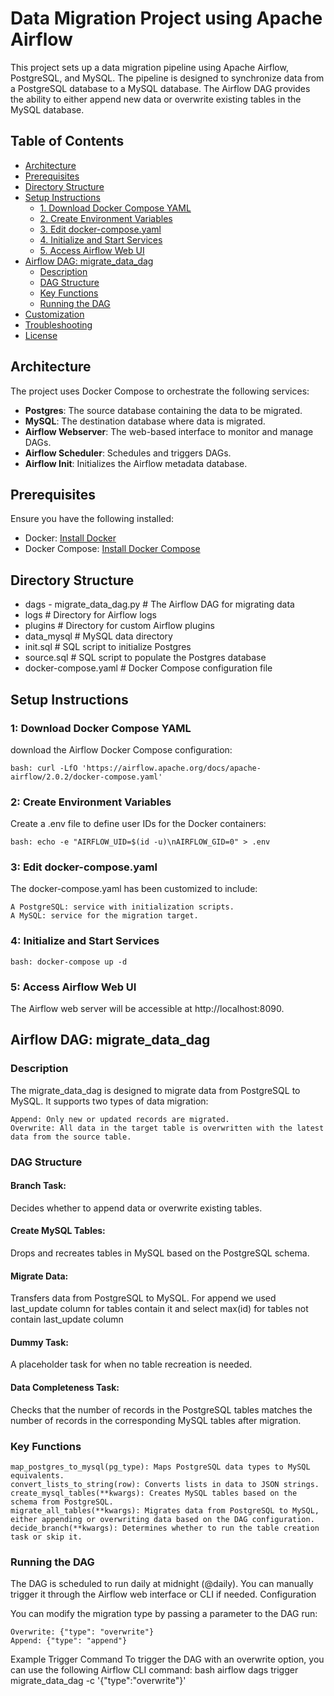 # Data Migration Project using Apache Airflow

This project sets up a data migration pipeline using Apache Airflow, PostgreSQL, and MySQL. The pipeline is designed to synchronize data from a PostgreSQL database to a MySQL database. The Airflow DAG provides the ability to either append new data or overwrite existing tables in the MySQL database.

## Table of Contents

- [Architecture](#architecture)
- [Prerequisites](#prerequisites)
- [Directory Structure](#directory-structure)
- [Setup Instructions](#setup-instructions)
  - [1. Download Docker Compose YAML](#1-download-docker-compose-yaml)
  - [2. Create Environment Variables](#2-create-environment-variables)
  - [3. Edit docker-compose.yaml](#3-edit-docker-composeyaml)
  - [4. Initialize and Start Services](#4-initialize-and-start-services)
  - [5. Access Airflow Web UI](#5-access-airflow-web-ui)
- [Airflow DAG: migrate_data_dag](#airflow-dag-migrate_data_dag)
  - [Description](#description)
  - [DAG Structure](#dag-structure)
  - [Key Functions](#key-functions)
  - [Running the DAG](#running-the-dag)
- [Customization](#customization)
- [Troubleshooting](#troubleshooting)
- [License](#license)




## Architecture

The project uses Docker Compose to orchestrate the following services:

- **Postgres**: The source database containing the data to be migrated.
- **MySQL**: The destination database where data is migrated.
- **Airflow Webserver**: The web-based interface to monitor and manage DAGs.
- **Airflow Scheduler**: Schedules and triggers DAGs.
- **Airflow Init**: Initializes the Airflow metadata database.

## Prerequisites

Ensure you have the following installed:

- Docker: [Install Docker](https://docs.docker.com/get-docker/)
- Docker Compose: [Install Docker Compose](https://docs.docker.com/compose/install/)

## Directory Structure

- dags - migrate_data_dag.py # The Airflow DAG for migrating data
- logs                       # Directory for Airflow logs
- plugins                    # Directory for custom Airflow plugins
- data_mysql                 # MySQL data directory
- init.sql                   # SQL script to initialize Postgres
- source.sql                 # SQL script to populate the Postgres database
- docker-compose.yaml        # Docker Compose configuration file

## Setup Instructions

### 1: Download Docker Compose YAML
download the Airflow Docker Compose configuration:

    bash: curl -LfO 'https://airflow.apache.org/docs/apache-airflow/2.0.2/docker-compose.yaml'

### 2: Create Environment Variables
Create a .env file to define user IDs for the Docker containers:

    bash: echo -e "AIRFLOW_UID=$(id -u)\nAIRFLOW_GID=0" > .env

### 3: Edit docker-compose.yaml
The docker-compose.yaml has been customized to include:

    A PostgreSQL: service with initialization scripts.
    A MySQL: service for the migration target.

### 4: Initialize and Start Services

    bash: docker-compose up -d

### 5: Access Airflow Web UI
The Airflow web server will be accessible at http://localhost:8090.



## Airflow DAG: migrate_data_dag
### Description

The migrate_data_dag is designed to migrate data from PostgreSQL to MySQL. It supports two types of data migration:

    Append: Only new or updated records are migrated.
    Overwrite: All data in the target table is overwritten with the latest data from the source table.

### DAG Structure

#### Branch Task: 
Decides whether to append data or overwrite existing tables.
#### Create MySQL Tables: 
Drops and recreates tables in MySQL based on the PostgreSQL schema.
#### Migrate Data: 
Transfers data from PostgreSQL to MySQL. For append we used last_update column for tables contain it and select max(id) for tables not contain last_update column
#### Dummy Task: 
A placeholder task for when no table recreation is needed.
#### Data Completeness Task: 
Checks that the number of records in the PostgreSQL tables matches the number of records in the corresponding MySQL tables after migration.
                       

### Key Functions

    map_postgres_to_mysql(pg_type): Maps PostgreSQL data types to MySQL equivalents.
    convert_lists_to_string(row): Converts lists in data to JSON strings.
    create_mysql_tables(**kwargs): Creates MySQL tables based on the schema from PostgreSQL.
    migrate_all_tables(**kwargs): Migrates data from PostgreSQL to MySQL, either appending or overwriting data based on the DAG configuration.
    decide_branch(**kwargs): Determines whether to run the table creation task or skip it.

### Running the DAG

The DAG is scheduled to run daily at midnight (@daily). You can manually trigger it through the Airflow web interface or CLI if needed.
Configuration

You can modify the migration type by passing a parameter to the DAG run:

    Overwrite: {"type": "overwrite"}
    Append: {"type": "append"}

Example Trigger Command
To trigger the DAG with an overwrite option, you can use the following Airflow CLI command:
bash
airflow dags trigger migrate_data_dag -c '{"type":"overwrite"}'



